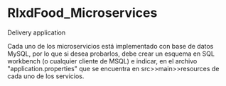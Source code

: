 # RlxdFood_Microservices
Delivery application

Cada uno de los microservicios está implementado con base de datos MySQL, por lo que si desea probarlos, 
debe crear un esquema en SQL workbench (o cualquier cliente de MSQL) e indicar, en el archivo "application.properties"
que se encuentra en src>>main>>resources de cada uno de los servicios. 
